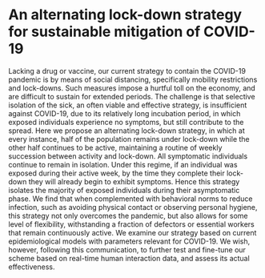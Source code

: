 # An alternating lock-down strategy for sustainable mitigation of COVID-19
Lacking a drug or vaccine, our current strategy to contain the COVID-19 pandemic is by means of social distancing, specifically mobility restrictions and lock-downs. Such measures impose a hurtful toll on the economy, and are difficult to sustain for extended periods. The challenge is that selective isolation of the sick, an often viable and effective strategy, is insufficient against COVID-19, due to its relatively long incubation period, in which exposed individuals experience no symptoms, but still contribute to the spread. Here we propose an alternating lock-down strategy, in which at every instance, half of the population remains under lock-down while the other half continues to be active, maintaining a routine of weekly succession between activity and lock-down. All symptomatic individuals continue to remain in isolation. Under this regime, if an individual was exposed during their active week, by the time they complete their lock-down they will already begin to exhibit symptoms. Hence this strategy isolates the majority of exposed individuals during their asymptomatic phase. We find that when complemented with behavioral norms to reduce infection, such as avoiding physical contact or observing personal hygiene, this strategy not only overcomes the pandemic, but also allows for some level of flexibility, withstanding a fraction of defectors or essential workers that remain continuously active. We examine our strategy based on current epidemiological models with parameters relevant for COVID-19. We wish, however, following this communication, to further test and fine-tune our scheme based on real-time human interaction data, and assess its actual effectiveness.


